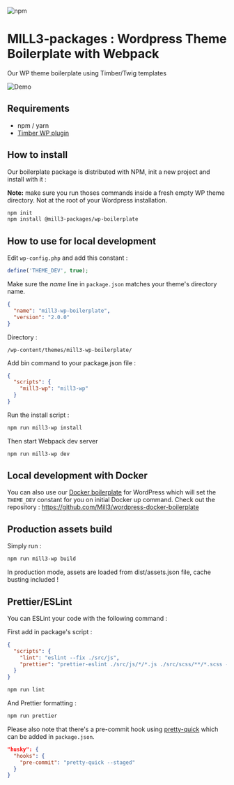 ![npm](https://img.shields.io/npm/v/@mill3-packages/wp-boilerplate?style=flat-square)

# MILL3-packages : Wordpress Theme Boilerplate with Webpack

Our WP theme boilerplate using Timber/Twig templates

![Demo](https://media.giphy.com/media/XyJjfbEPltkHE4s7hg/giphy.gif)

## Requirements

- npm / yarn
- [Timber WP plugin](https://github.com/timber/timber/)

## How to install

Our boilerplate package is distributed with NPM, init a new project and install with it :

**Note:** make sure you run thoses commands inside a fresh empty WP theme directory. Not at the root of your Wordpress installation.

```bash
npm init
npm install @mill3-packages/wp-boilerplate
```

## How to use for local development

Edit `wp-config.php` and add this constant :

```php
define('THEME_DEV', true);
```

Make sure the _name_ line in `package.json` matches your theme's directory name.

```json
{
  "name": "mill3-wp-boilerplate",
  "version": "2.0.0"
}
```

Directory :

```
/wp-content/themes/mill3-wp-boilerplate/
```

Add bin command to your package.json file :

```json
{
  "scripts": {
    "mill3-wp": "mill3-wp"
  }
}
```

Run the install script :

```bash
npm run mill3-wp install
```

Then start Webpack dev server

```bash
npm run mill3-wp dev
```

## Local development with Docker

You can also use our [Docker boilerplate](https://github.com/Mill3/wordpress-docker-boilerplate) for WordPress which will set the `THEME_DEV` constant for you on initial Docker up command. Check out the repository : https://github.com/Mill3/wordpress-docker-boilerplate

## Production assets build

Simply run :

```bash
npm run mill3-wp build
```

In production mode, assets are loaded from dist/assets.json file, cache busting included !

## Prettier/ESLint

You can ESLint your code with the following command :

First add in package's script :

```json
{
  "scripts": {
    "lint": "eslint --fix ./src/js",
    "prettier": "prettier-eslint ./src/js/*/*.js ./src/scss/**/*.scss --write"
  }
}
```

```bash
npm run lint
```

And Prettier formatting :

```bash
npm run prettier
```

Please also note that there's a pre-commit hook using [pretty-quick](https://github.com/azz/pretty-quick) which can be added in `package.json`.

```json
"husky": {
  "hooks": {
    "pre-commit": "pretty-quick --staged"
  }
}
```
